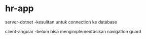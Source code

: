 # hr-app

server-dotnet
-kesulitan untuk connection ke database

client-angular
-belum bisa mengimplementasikan navigation guard
